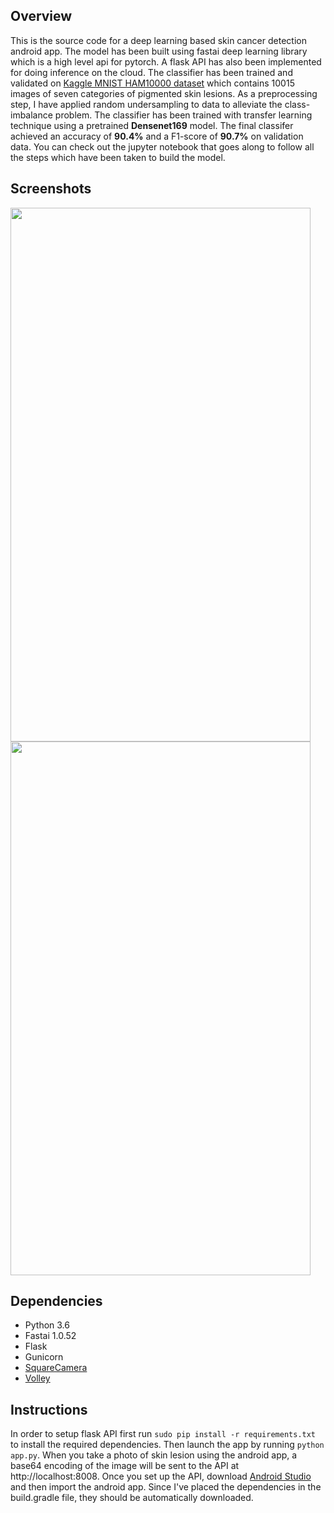 ## Overview

This is the source code for a deep learning based skin cancer detection android app. The model has been built using fastai deep learning library which is a high level api for pytorch. A flask API has also been implemented for doing inference on the cloud. The classifier has been trained and validated on [Kaggle MNIST HAM10000 dataset](https://www.kaggle.com/kmader/skin-cancer-mnist-ham10000) which contains 10015 images of seven categories of pigmented skin lesions.  As a preprocessing step, I have applied random undersampling to data to alleviate the class-imbalance problem. The classifier has been trained with transfer learning technique using a pretrained **Densenet169** model. The final classifer achieved an accuracy of **90.4%** and a F1-score of **90.7%** on validation data. You can check out the jupyter notebook that goes along to follow all the steps which have been taken to build the model.

## Screenshots
<img src="https://user-images.githubusercontent.com/34622266/57833782-1a521280-77d0-11e9-917f-56db245998a4.jpg" width="480" height="854"> <img src="https://user-images.githubusercontent.com/34622266/57833790-1d4d0300-77d0-11e9-95e7-5524e760c9dd.jpg" width="480" height="854">


## Dependencies

- Python 3.6 <br/>
- Fastai 1.0.52 <br/>
- Flask <br/>
- Gunicorn <br/>
- [SquareCamera](https://github.com/boxme/SquareCamera) <br/>
- [Volley](https://github.com/google/volley)

## Instructions
In order to setup flask API first run `sudo pip install -r requirements.txt`  to install the required dependencies. Then launch the app by running `python app.py`. When you take a photo of skin lesion using the android app, a base64 encoding of the image will be sent to the API at http://localhost:8008. Once you set up the API, download [Android Studio](https://developer.android.com/studio) and then import the android app. Since I've placed the dependencies in the build.gradle file, they should be automatically downloaded. 
